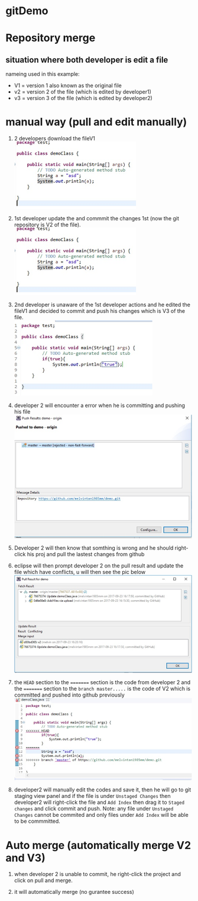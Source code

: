 # gitDemo
# Repository merge

## situation where both developer is edit a file
nameing used in this example:
- V1 = version 1 also known as the original file
- v2 = version 2 of the file (which is edited by developer1)
- v3 = version 3 of the file (which is edited by developer2)

# manual way (pull and edit manually)
1) 2 developers download the fileV1
![](Untitled.jpg)

2) 1st developer update the and commmit the changes 1st (now the git repository is V2 of the file).
![](Untitled2.jpg)

3) 2nd developer is unaware of the 1st developer actions and he edited the fileV1 and decided to commit and push his changes which is V3 of the file.<br/>
![](Untitled3.jpg)

4) developer 2 will encounter a error when he is committing and pushing his file<br/>
![](Untitled4.jpg)

5) Developer 2 will then know that somthing is wrong and he should right-click his proj and pull the lastest changes from github

6) eclipse will then prompt developer 2 on the pull result and update the file which have conflicts, u will then see the pic below<br/>
![](Untitled5.jpg)

7) the `HEAD` section to the `=======` section is the code from developer 2 and the `=======` section to the 
`branch master.....` is the code of V2 which is committed and pushed into github previously
![](Untitled6.jpg)

8) developer2 will manually edit the codes and save it, then he will go to git staging view panel and if the file is under `Unstaged Changes` then developer2 will right-click the file and `Add Index` then drag it to `Staged changes` and click commit and push.
Note: any file under `Unstaged Changes` cannot be commited and only files under `Add Index` will be able to be commmitted.


# Auto merge (automatically merge V2 and V3)

1) when developer 2 is unable to commit, he right-click the project and click on pull and merge.

2) it will automatically merge (no gurantee success)


